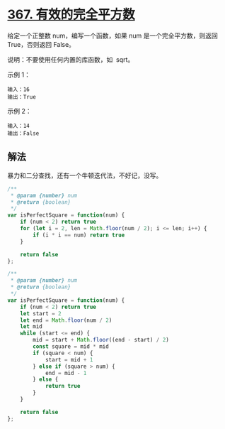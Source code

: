 # [367. 有效的完全平方数](https://leetcode-cn.com/problems/valid-perfect-square/)
给定一个正整数 num，编写一个函数，如果 num 是一个完全平方数，则返回 True，否则返回 False。

说明：不要使用任何内置的库函数，如  sqrt。

示例 1：
```
输入：16
输出：True
```
示例 2：
```
输入：14
输出：False
```

## 解法
暴力和二分查找，还有一个牛顿迭代法，不好记，没写。
```js
/**
 * @param {number} num
 * @return {boolean}
 */
var isPerfectSquare = function(num) {
    if (num < 2) return true
    for (let i = 2, len = Math.floor(num / 2); i <= len; i++) {
        if (i * i == num) return true
    }

    return false
};
```
```js
/**
 * @param {number} num
 * @return {boolean}
 */
var isPerfectSquare = function(num) {
    if (num < 2) return true
    let start = 2
    let end = Math.floor(num / 2)
    let mid
    while (start <= end) {
        mid = start + Math.floor((end - start) / 2)
        const square = mid * mid
        if (square < num) {
            start = mid + 1
        } else if (square > num) {
            end = mid - 1
        } else {
            return true
        }
    }

    return false
};
```
